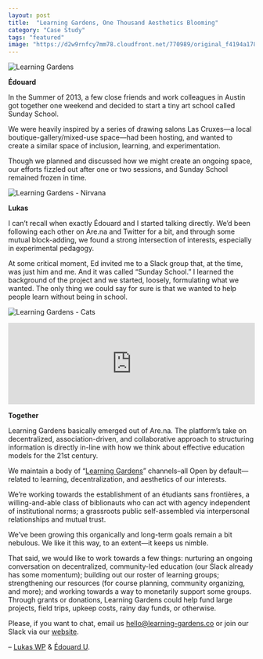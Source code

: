 ```yaml
---
layout: post
title:  "Learning Gardens, One Thousand Aesthetics Blooming"
category: "Case Study"
tags: "featured"
image: "https://d2w9rnfcy7mm78.cloudfront.net/770989/original_f4194a178c9f5e2a8bbd09c085e13a27.jpg"
---
```

![Learning Gardens][body]

**Édouard**

In the Summer of 2013, a few close friends and work colleagues in Austin got together one weekend and decided to start a tiny art school called Sunday School.

We were heavily inspired by a series of drawing salons Las Cruxes—a local boutique-gallery/mixed-use space—had been hosting, and wanted to create a similar space of inclusion, learning, and experimentation. 

Though we planned and discussed how we might create an ongoing space, our efforts fizzled out after one or two sessions, and Sunday School remained frozen in time.

![Learning Gardens - Nirvana][nirvana]

**Lukas**

I can’t recall when exactly Édouard and I started talking directly. We’d been following each other on Are.na and Twitter for a bit, and through some mutual block-adding, we found a strong intersection of interests, especially in experimental pedagogy.

At some critical moment, Ed invited me to a Slack group that, at the time, was just him and me. And it was called “Sunday School.” I learned the background of the project and we started, loosely, formulating what we wanted. The only thing we could say for sure is that we wanted to help people learn without being in school. 

![Learning Gardens - Cats][cats]

<iframe width="100%" height="166" scrolling="no" frameborder="no" src="https://w.soundcloud.com/player/?url=https%3A//api.soundcloud.com/tracks/293256143&amp;color=ff5500&amp;auto_play=false&amp;hide_related=false&amp;show_comments=true&amp;show_user=true&amp;show_reposts=false"></iframe>

**Together**

Learning Gardens basically emerged  out of Are.na. The platform’s take on decentralized, association-driven, and collaborative approach to structuring information is directly in-line with how we think about effective education models for the 21st century.

We maintain a body of “[Learning Gardens][Learning Gardens channel]” channels–all Open by default—related to learning, decentralization, and aesthetics of our interests.

We’re working towards the establishment of an étudiants sans frontières, a willing-and-able class of biblionauts who can act with agency independent of institutional norms; a grassroots public self-assembled via interpersonal relationships and mutual trust.

We’ve been growing this organically and long-term goals remain a bit nebulous. We like it this way, to an extent—it keeps us nimble.

That said, we would like to work towards a few things: nurturing an ongoing conversation on decentralized, community-led education (our Slack already has some momentum); building out our roster of learning groups; strengthening our resources (for course planning, community organizing, and more); and working towards a way to monetarily support some groups. Through grants or donations, Learning Gardens could help fund large projects, field trips, upkeep costs, rainy day funds, or otherwise.

Please, if you want to chat, email us [hello@learning-gardens.co][Learning Gardens email] or join our Slack via our [website][Learning Gardens website].

– [Lukas WP][lukas] & [Édouard U][ed].

[nirvana]:        https://d2w9rnfcy7mm78.cloudfront.net/770996/original_9e0b4a0ea7b404b48ca16114d7777f87.png
[body]:   https://d2w9rnfcy7mm78.cloudfront.net/770997/original_a9bfd97666c972069791a266c1df3c6d.jpg
[cats]: https://d2w9rnfcy7mm78.cloudfront.net/770998/original_d961e3ab8d57de302dfd2508b9e78824.gif
[Learning Gardens channel]: https://www.are.na/edouard-u/learning-gardens
[Learning Gardens website]: http://learning-gardens.co/
[Learning Gardens email]: mailto://hello@learning-gardens.co
[ed]: https://www.are.na/edouard-u
[lukas]: https://www.are.na/lukas-wp